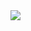 <img src="https://capsule-render.vercel.app/api?type=waving&color=auto&height=200&section=header&text=WASSUP2&fontSize=90" />
